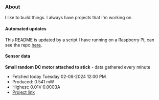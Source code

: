 ### About
I like to build things. I always have projects that I'm working on.

#### Automated updates
This README is updated by a script I have running on a Raspberry Pi, can see the repo [here](https://github.com/jdc-cunningham/raspi-git-repo-updater).

#### Sensor data


**Small random DC motor attached to stick** - data gathered every minute
- Fetched today Tuesday 02-06-2024 12:00 PM
- Produced: 0.541 mW
- Highest: 0.01V 0.0003A
- [Project link](https://github.com/jdc-cunningham/turbine-raspi)